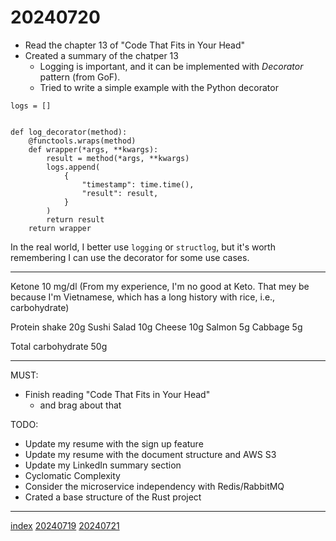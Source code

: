 <head><meta name="viewport" content="width=device-width, initial-scale=1.0, user-scalable=yes" /><meta charset="UTF-8"></head>

# 20240720

- Read the chapter 13 of "Code That Fits in Your Head"
- Created a summary of the chatper 13
	- Logging is important, and it can be implemented with *Decorator* pattern (from GoF).
	- Tried to write a simple example with the Python decorator

```
logs = []


def log_decorator(method):
    @functools.wraps(method)
    def wrapper(*args, **kwargs):
        result = method(*args, **kwargs)
        logs.append(
            {
                "timestamp": time.time(),
                "result": result,
            }
        )
        return result
    return wrapper
```

In the real world, I better use `logging` or `structlog`, but it\'s worth remembering I can use the decorator for some use cases.

---

Ketone 10 mg/dl (From my experience, I\'m no good at Keto. That mey be because I\'m Vietnamese, which has a long history with rice, i.e., carbohydrate)

Protein shake 20g
Sushi Salad 10g
Cheese 10g
Salmon 5g
Cabbage 5g

Total carbohydrate 50g

---

MUST:

- Finish reading "Code That Fits in Your Head"
	- and brag about that

TODO:

- Update my resume with the sign up feature
- Update my resume with the document structure and AWS S3
- Update my LinkedIn summary section
- Cyclomatic Complexity
- Consider the microservice independency with Redis/RabbitMQ
- Crated a base structure of the Rust project

---

[index](../../index.html)
[20240719](20240719.html)
[20240721](20240721.html)
